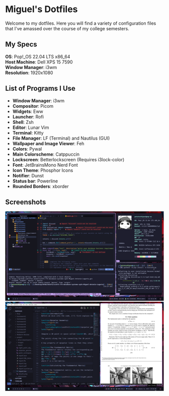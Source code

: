 # Miguel's Dotfiles
Welcome to my dotfiles. Here you will find a variety of configuration files that I've amassed over the course of my college semesters.

## My Specs
**OS**: Pop!_OS 22.04 LTS x86_64   
**Host Machine**: Dell XPS 15 7590  
**Window Manager**: i3wm   
**Resolution**: 1920x1080   

## List of Programs I Use
* **Window Manager**: i3wm 
* **Compositor**: Picom
* **Widgets**: Eww
* **Launcher**: Rofi
* **Shell**: Zsh
* **Editor**: Lunar Vim
* **Terminal**: Kitty
* **File Manager**: LF (Terminal) and Nautilus (GUI)
* **Wallpaper and Image Viewer**: Feh
* **Colors**: Pywal
* **Main Colorscheme**: Catppuccin
* **Lockscreen**: Betterlockscreen (Requires i3lock-color) 
* **Font**: JetBrainsMono Nerd Font
* **Icon Theme**: Phosphor Icons
* **Notifier**: Dunst
* **Status bar**: Powerline
* **Rounded Borders**: xborder

## Screenshots
![Screenshot 1](https://github.com/Miguel-Antonio-Logarta/dotfiles/blob/4c8f1eb86cae0dcbbfa6d026fbee12ec8bac945f/screenshots/showcase1.png)
![Screenshot 2](https://github.com/Miguel-Antonio-Logarta/dotfiles/blob/4c8f1eb86cae0dcbbfa6d026fbee12ec8bac945f/screenshots/showcase2.png)
